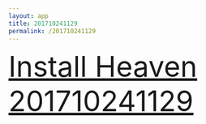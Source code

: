 ```yaml
---
layout: app
title: 201710241129
permalink: /201710241129
---
```

<div class="pure-g">
    <div class="pure-u-1-1" style="font-size: 4em">
        <a class="pure-button-primary" href="itms-services://?action=download-manifest&url=https%3A%2F%2Flitsungyisigono.github.io%2FTestScript%2Fmanifests%2F201710241129.plist"><i class="fa fa-download" aria-hidden="true"></i>Install Heaven 201710241129</a>
    </div>
</div>